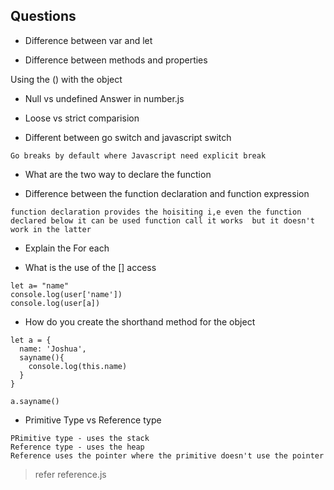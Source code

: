 ## Questions

- Difference between var and let   

- Difference between  methods and properties

Using the () with the object 

- Null vs undefined 
  Answer in number.js

- Loose vs strict comparision

- Different between go switch and javascript switch 

```
Go breaks by default where Javascript need explicit break 
```

- What are the two way to declare the function

- Difference between the function declaration and function expression

```
function declaration provides the hoisiting i,e even the function declared below it can be used function call it works  but it doesn't work in the latter
```

- Explain the For each

- What is the use of the [] access 


```
let a= "name"
console.log(user['name'])
console.log(user[a])
```

- How do you create the shorthand method for the object

```
let a = {
  name: 'Joshua',
  sayname(){
    console.log(this.name)
  }
}

a.sayname()
```
- Primitive Type vs Reference type

```
PRimitive type - uses the stack
Reference type - uses the heap
Reference uses the pointer where the primitive doesn't use the pointer 
```
> refer reference.js